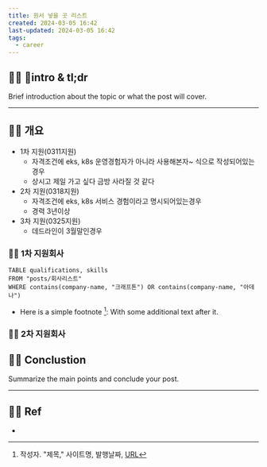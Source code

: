 ```yaml
---
title: 원서 넣을 곳 리스트
created: 2024-03-05 16:42
last-updated: 2024-03-05 16:42
tags:
  - career
---
```


## 👯‍♂️ intro & tl;dr

Brief introduction about the topic or what the post will cover.

--- 

## 👯‍♂️ 개요

- 1차 지원(0311지원)
	- 자격조건에 eks, k8s 운영경험자가 아니라 사용해본자~ 식으로 작성되어있는경우 
	- 상시고 제일 가고 싶다 금방 사라질 것 같다
- 2차 지원(0318지원)
	- 자격조건에 eks, k8s 서비스 경험이라고 명시되어있는경우 
	- 경력 3년이상
- 3차 지원(0325지원)
	- 데드라인이 3월말인경우 
	


### 👯‍♂️ 1차 지원회사

```dataview
TABLE qualifications, skills
FROM "posts/회사리스트"
WHERE contains(company-name, "크래프톤") OR contains(company-name, "아데나")
```
- Here is a simple footnote [^1]:  With some additional text after it.

### 👯‍♂️ 2차 지원회사
## 👯‍♂️ Conclustion

Summarize the main points and conclude your post.

--- 

## 👯‍♂️ Ref

- [^1]:  작성자. "제목," 사이트명, 발행날짜, [URL](www.naver.com)


